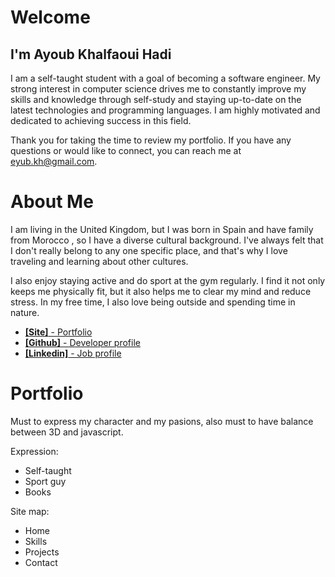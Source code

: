 <div id="desc">
    <h1>Welcome</h2>
    <h2>I'm Ayoub Khalfaoui Hadi</h4>
    <p>I am a self-taught student with a goal of becoming a software engineer. My strong interest in computer science drives me to constantly improve my skills and knowledge through self-study and staying up-to-date on the latest technologies and programming languages. I am highly motivated and dedicated to achieving success in this field.</p>
    <p>
    Thank you for taking the time to review my portfolio. If you have any questions or would like to connect, you can reach me at <a href='mailto: eyub.kh@gmail.com'>eyub.kh@gmail.com</a>.</p>
    <h1 >About Me</h2>
    <p>I am living in the United Kingdom, but I was born in Spain and have family from Morocco , so I have a diverse cultural background. I've always felt that I don't really belong to any one specific place, and that's why I love traveling and learning about other cultures.</p>
    <p>I also enjoy staying active and do sport at the gym regularly. I find it not only keeps me physically fit, but it also helps me to clear my mind and reduce stress. In my free time, I also love being outside and spending time in nature.</p>
    <ul>
    <li>
      <a href="https://eyubkh.github.io/" target="_blank">
      <b>[Site]</b> - Portfolio
      </a>
    </li>
    <li>
      <a href="https://github.com/eyubkh" target="_blank">
      <b>[Github]</b> - Developer profile 
      </a>
    </li>
    <li>
      <a href="https://www.linkedin.com/in/eyubkh/" target="_blank">
      <b>[Linkedin]</b> - Job profile
      </a>
    </li>
  </ul>
</div>

# Portfolio

Must to express my character and my pasions, also must to have balance between 3D and javascript.

Expression:
  - Self-taught
  - Sport guy
  - Books


Site map:
  - Home
  - Skills
  - Projects
  - Contact


